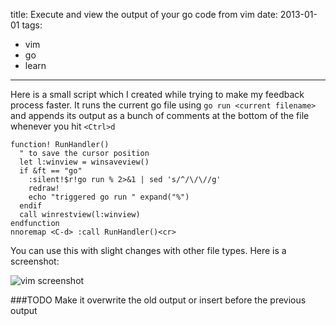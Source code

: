 title: Execute and view the output of your go code from vim
date: 2013-01-01
tags:
- vim
- go
- learn
---

Here is a small script which I created while trying to make my feedback process faster. It runs the current go file using `go run <current filename>` and appends its output as a bunch of comments at the bottom of the file whenever you hit `<Ctrl>d`

~~~vim
function! RunHandler()
  " to save the cursor position
  let l:winview = winsaveview()
  if &ft == "go"
    :silent!$r!go run % 2>&1 | sed 's/^/\/\//g'
    redraw!
    echo "triggered go run " expand("%")
  endif
  call winrestview(l:winview)
endfunction
nnoremap <C-d> :call RunHandler()<cr>
~~~

You can use this with slight changes with other file types. Here is a screenshot:

![vim screenshot](https://substancehq.s3.amazonaws.com/static_asset/50e3354203b04d3567000398/vim-shot.png)

###TODO
Make it overwrite the old output or insert before the previous output
